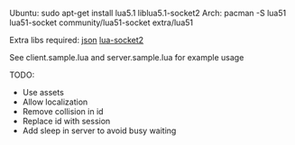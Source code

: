 Ubuntu: sudo apt-get install lua5.1 liblua5.1-socket2
Arch: pacman -S lua51 lua51-socket
  community/lua51-socket
  extra/lua51
  
Extra libs required:
  [json](http://json.luaforge.net/)
  [lua-socket2](http://w3.impa.br/~diego/software/luasocket/)

See client.sample.lua and server.sample.lua for example usage

TODO:

* Use assets
* Allow localization
* Remove collision in id
* Replace id with session
* Add sleep in server to avoid busy waiting